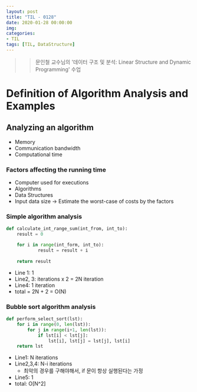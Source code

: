 ```yaml
---
layout: post
title: "TIL - 0128"
date: 2020-01-28 00:00:00
img:
categories:
- TIL
tags: [TIL, DataStructure]
---
```


>> 문인철 교수님의 '데이터 구조 및 분석: Linear Structure and Dynamic Programming' 수업

# Definition of Algorithm Analysis and Examples

## Analyzing an algorithm

- Memory
- Communication bandwidth
- Computational time

### Factors affecting the running time

- Computer used for executions
- Algorithms
- Data Structures
- Input data size 
→ Estimate the worst-case of costs by the factors

### Simple algorithm analysis

```python
def calculate_int_range_sum(int_from, int_to):
    result = 0

    for i in range(int_form, int_to):
            result = result + i
    
    return result
```

- Line 1: 1
- Line2, 3: iterations x 2  = 2N iteration
- Line4: 1 iteration
- total = 2N + 2 = O(N)

### Bubble sort algorithm analysis

```python
def perform_select_sort(lst):
    for i in range(0, len(lst)):
        for j in range(i+1, len(lst)):
            if lst[i] < lst[j]:
                lst[i], lst[j] = lst[j], lst[i]
    return lst
```

- Line1:  N iterations
- Line2,3,4: N-i iterations
    - 최악의 경우를 구해야해서, if 문이 항상 실행된다는 가정
- Line5: 1
- total: O[N^2]